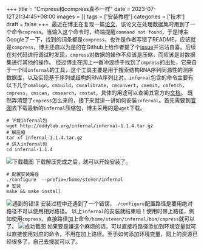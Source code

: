 +++
title = "Cmpress和compress真不一样"
date = 2023-07-12T21:34:45+08:00
images = []
tags = ['安装教程']
categories = ['技术']
draft = false
+++
​
最近在博主在复现一篇[论文](https://www.biorxiv.org/content/10.1101/2022.09.09.507333v1)​​​​​​​，该论文在处理数据集时用到了一个命令`cmpress`。当输入这个命令时，终端提醒`command not found`，于是博主Google了一下，找到的词条都是`compress`，也许是作者写错了README，应该就是`compress`，博主还自以为是的在Github上给作者提了个[issue](https://github.com/uw-ipd/RoseTTAFold2NA/issues/44)并沾沾自喜。后续在对代码进行调试时发现，``cmpress``对数据的操作不应该是压缩，而应该是对数据集进行其他的操作。
经过博主在网上一番冲浪终于找到了``cmpress``的出处，它来自于一个叫``infernal``的工具，这个工具主要是用于搜索结构RNA序列同源性的测序数据库，以及实现基于序列或结构的RNA序列比对。``infernal``包含的命令主要有以下几个``cmalign``，``cmbuild``，``cmcalibrate``，``cmconvert``，``cmemit``，``cmfetch``，``cmpress``，``cmscan``，``cmsearch``，``cmstat``，具体的用途可以查阅其官方的[文档](http://eddylab.org/infernal/Userguide.pdf)。
既然弄清楚了``cmpress``怎么来的，接下来就讲一讲如何安装``infernal``。首先需要到[官网](http://eddylab.org/infernal/)去下载最新的``infernal``压缩包，博主采用的是``wget``下载。
```
# 下载infernal包
wget http://eddylab.org/infernal/infernal-1.1.4.tar.gz
# 解压缩
tar xf infernal-1.1.4.tar.gz
# 进入infernal包
cd infernal-1.1.4
```
![下载截图](/images/download.png)
下载解压完成之后，就可以开始安装了。
```
# 配置安装路径
./configure  --prefix=/home/steven/infernal
# 安装
make && make install
```
![遇到的错误](/images/error.png)
安装过程中还遇到了一个错误，`./configure`配置路径是要用绝对路径不可以使用相对路径。
以上``infernal``的安装就结束啦！使用时带上路径，例如使用``cmpress``，直接路径加上命令``/home/steven/infernal/bin/cmpress``就可以了。
![成功截图](/images/success.png)
如果要是嫌这个麻烦的话，可以直接将路径添加到环境变量就可以直接使用对应的命令，不用在加上路径。至于如何添加环境变量，网上的资源已经很多了，自己去搜就可以了。

